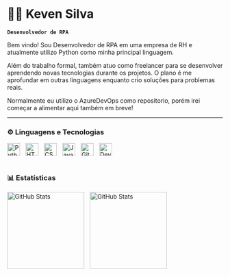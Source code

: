 # 👨‍💻 Keven Silva

**`Desenvolvedor de RPA`**

Bem vindo! Sou Desenvolvedor de RPA em uma empresa de RH e atualmente utilizo Python como minha principal linguagem.

Além do trabalho formal, também atuo como freelancer para se desenvolver aprendendo novas tecnologias durante os projetos. O plano é me aprofundar em outras linguagens enquanto crio soluções para problemas reais.

Normalmente eu utilizo o AzureDevOps como repositorio, porém irei começar a alimentar aqui também em breve!

---

### ⚙ Linguagens e Tecnologias
<img 
    align="left" 
    alt="Python" 
    title="Python"
    width="30px" 
    style="padding-right: 10px;"
    src="https://cdn.jsdelivr.net/gh/devicons/devicon@latest/icons/python/python-original.svg" 
/>
<img 
    align="left" 
    alt="HTML"
    title="HTML" 
    width="30px" 
    style="padding-right: 10px;"
    src="https://cdn.jsdelivr.net/gh/devicons/devicon@latest/icons/html5/html5-original.svg" 
/>
<img 
    align="left" 
    alt="CSS" 
    title="CSS"
    width="30px" 
    style="padding-right: 10px;" 
    src="https://cdn.jsdelivr.net/gh/devicons/devicon@latest/icons/css3/css3-original.svg" 
/>
<img 
    align="left" 
    alt="JavaScript" 
    title="JavaScript"
    width="30px" 
    style="padding-right: 10px;" 
    src="https://cdn.jsdelivr.net/gh/devicons/devicon@latest/icons/javascript/javascript-original.svg" 
/>
<img 
    align="left" 
    alt="Git" 
    title="Git"
    width="30px" 
    style="padding-right: 10px;"
    src="https://cdn.jsdelivr.net/gh/devicons/devicon@latest/icons/git/git-original.svg" 
/>
<img
    lign="left" 
    alt="DevOps"
    title="DevOps" 
    width="30px" 
    style="padding-right: 10px;"
    src="https://cdn.jsdelivr.net/gh/devicons/devicon@latest/icons/azuredevops/azuredevops-original.svg" 
/>
<br/>
<br/>
### 📊 Estatísticas

<p>
  <img 
    align="left" 
    alt="GitHub Stats" 
    height="180" 
    style="padding-right: 10px;" 
    src="https://github-readme-stats.vercel.app/api?username=KevDevvs&show_icons=true&theme=tokyonight&include_all_commits=true&locale=pt-br" 
  />
<img 
      align="left" 
      alt="GitHub Stats" 
      height="180" 
      src="https://github-readme-stats.vercel.app/api/top-langs/?username=KevDevvs&theme=tokyonight&layout=compact&custom_title=Tecnologias&langs_count=4" 
  />
</p>
